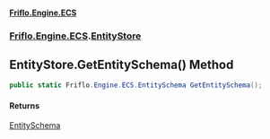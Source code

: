 #### [Friflo.Engine.ECS](index.md 'index')
### [Friflo.Engine.ECS](Friflo.Engine.ECS.md 'Friflo.Engine.ECS').[EntityStore](EntityStore.md 'Friflo.Engine.ECS.EntityStore')

## EntityStore.GetEntitySchema() Method

```csharp
public static Friflo.Engine.ECS.EntitySchema GetEntitySchema();
```

#### Returns
[EntitySchema](EntitySchema.md 'Friflo.Engine.ECS.EntitySchema')